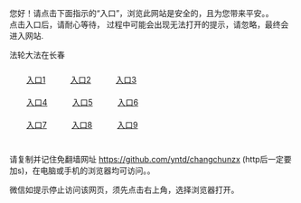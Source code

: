 您好！请点击下面指示的“入口”，浏览此网站是安全的，且为您带来平安。。 <br/>
点击入口后，请耐心等待， 过程中可能会出现无法打开的提示，请忽略，最终会进入网站. </br>

法轮大法在长春<br/>
<div style="padding:10px"><a style="margin:20px" target="_blank" href="https://d2j3zwtccwmcwp.cloudfront.net/2Qpsp?vuglx" id="ccLink1" rel="nofollow">入口1</a> <a target="_blank" style="margin:20px" href="https://dyzpnlzjt7o6y.cloudfront.net/2Qpsp?fqsjuat" id="ccLink2" rel="nofollow">入口2</a> <a style="margin:20px" target="_blank" href="https://d39vbvz6unfz8y.cloudfront.net/2Qpsp?zosqjgkj" id="ccLink3" rel="nofollow">入口3</a></div>

<div style="padding:10px" ><a style="margin:20px" target="_blank" href="https://d2j3zwtccwmcwp.cloudfront.net/2Qpsp?vuglx" id="ccLink4" rel="nofollow">入口4</a> <a style="margin:20px" href="https://dyzpnlzjt7o6y.cloudfront.net/2Qpsp?fqsjuat" target="_blank" id="ccLink5" rel="nofollow">入口5</a> <a style="margin:20px" href="https://d39vbvz6unfz8y.cloudfront.net/2Qpsp?zosqjgkj" target="_blank" id="ccLink6" rel="nofollow">入口6</a></div>

<div style="padding:10px"><a style="margin:20px" target="_blank" href="https://d2j3zwtccwmcwp.cloudfront.net/2Qpsp?vuglx" id="ccLink7" rel="nofollow">入口7</a> <a style="margin:20px" href="https://dyzpnlzjt7o6y.cloudfront.net/2Qpsp?fqsjuat" target="_blank" id="ccLink8" rel="nofollow">入口8</a> <a style="margin:20px" target="_blank" href="https://d39vbvz6unfz8y.cloudfront.net/2Qpsp?zosqjgkj" id="ccLink9" rel="nofollow">入口9</a></div>

<br/>



请复制并记住免翻墙网址 https://github.com/yntd/changchunzx (http后一定要加s)，在电脑或手机的浏览器均可访问。。<br/>

微信如提示停止访问该网页，须先点击右上角，选择浏览器打开。

